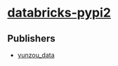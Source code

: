 # [databricks-pypi2](https://pypi.org/project/databricks-pypi2)



## Publishers
- [yunzou_data](https://pypi.org/user/yunzou_data)

